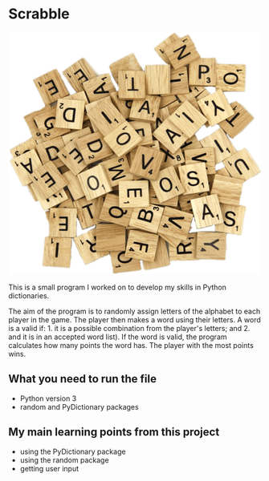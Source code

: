 # Scrabble

![tiles](tiles.png)


This is a small program I worked on to develop my skills in Python dictionaries.

The aim of the program is to randomly assign letters of the alphabet to each player in the game. The player then makes a word using their letters. A word is a valid if:
    1. it is a possible combination from the player's letters; and
    2. and it is in an accepted word list).
If the word is valid, the program calculates how many points the word has. The player with the most points wins.


## What you need to run the file
* Python version 3
* random and PyDictionary packages


## My main learning points from this project
* using the PyDictionary package
* using the random package
* getting user input
